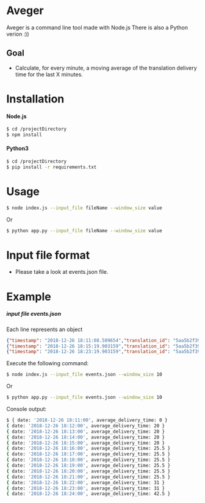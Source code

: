 # Aveger
Aveger is a command line tool made with Node.js
There is also a Python verion :))
## Goal 
  - Calculate, for every minute, a moving average of the translation delivery time for the last X minutes.

# Installation
#### Node.js
```sh
$ cd /projectDirectory
$ npm install
```
#### Python3
```sh
$ cd /projectDirectory
$ pip install -r requirements.txt
```

# Usage
```sh
$ node index.js --input_file fileName --window_size value
```
Or
```sh
$ python app.py --input_file fileName --window_size value
```
# Input file format
- Please take a look at events.json file.

# Example
##### input file events.json

Each line represents an object

```json
{"timestamp": "2018-12-26 18:11:08.509654","translation_id": "5aa5b2f39f7254a75aa5","source_language": "en","target_language": "fr","client_name": "easyjet","event_name": "translation_delivered","nr_words": 30, "duration": 20}
{"timestamp": "2018-12-26 18:15:19.903159","translation_id": "5aa5b2f39f7254a75aa4","source_language": "en","target_language": "fr","client_name": "easyjet","event_name": "translation_delivered","nr_words": 30, "duration": 31}
{"timestamp": "2018-12-26 18:23:19.903159","translation_id": "5aa5b2f39f7254a75bb33","source_language": "en","target_language": "fr","client_name": "booking","event_name": "translation_delivered","nr_words": 100, "duration": 54}
```
Execute the following command:

```sh
$ node index.js --input_file events.json --window_size 10
```

Or

```sh
$ python app.py --input_file events.json --window_size 10
```

Console output:

```sh
$ { date: '2018-12-26 18:11:00', average_delivery_time: 0 }
{ date: '2018-12-26 18:12:00', average_delivery_time: 20 }
{ date: '2018-12-26 18:13:00', average_delivery_time: 20 }
{ date: '2018-12-26 18:14:00', average_delivery_time: 20 }
{ date: '2018-12-26 18:15:00', average_delivery_time: 20 }
{ date: '2018-12-26 18:16:00', average_delivery_time: 25.5 }
{ date: '2018-12-26 18:17:00', average_delivery_time: 25.5 }
{ date: '2018-12-26 18:18:00', average_delivery_time: 25.5 }
{ date: '2018-12-26 18:19:00', average_delivery_time: 25.5 }
{ date: '2018-12-26 18:20:00', average_delivery_time: 25.5 }
{ date: '2018-12-26 18:21:00', average_delivery_time: 25.5 }
{ date: '2018-12-26 18:22:00', average_delivery_time: 31 }
{ date: '2018-12-26 18:23:00', average_delivery_time: 31 }
{ date: '2018-12-26 18:24:00', average_delivery_time: 42.5 }
```



